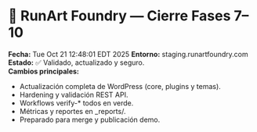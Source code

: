 # 🧭 RunArt Foundry — Cierre Fases 7–10
**Fecha:** Tue Oct 21 12:48:01 EDT 2025
**Entorno:** staging.runartfoundry.com  
**Estado:** ✅ Validado, actualizado y seguro.  
**Cambios principales:**
- Actualización completa de WordPress (core, plugins y temas).
- Hardening y validación REST API.
- Workflows verify-* todos en verde.
- Métricas y reportes en _reports/.
- Preparado para merge y publicación demo.
